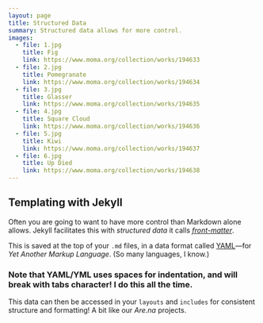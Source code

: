 ```yaml
---
layout: page
title: Structured Data
summary: Structured data allows for more control.
images:
  - file: 1.jpg
    title: Fig
    link: https://www.moma.org/collection/works/194633
  - file: 2.jpg
    title: Pomegranate
    link: https://www.moma.org/collection/works/194634
  - file: 3.jpg
    title: Glasser
    link: https://www.moma.org/collection/works/194635
  - file: 4.jpg
    title: Square Cloud
    link: https://www.moma.org/collection/works/194636
  - file: 5.jpg
    title: Kiwi
    link: https://www.moma.org/collection/works/194637
  - file: 6.jpg
    title: Up Died
    link: https://www.moma.org/collection/works/194638
---
```


## Templating with Jekyll

Often you are going to want to have more control than Markdown alone allows. Jekyll facilitates this with *structured data* it calls *[front-matter](https://jekyllrb.com/docs/front-matter/)*.

This is saved at the top of your `.md` files, in a data format called [YAML](https://en.wikipedia.org/wiki/YAML)—for *Yet Another Markup Language*. (So many languages, I know.)

### Note that YAML/YML uses spaces for indentation, and will break with tabs character! I do this all the time.

This data can then be accessed in your `layouts` and `includes` for consistent structure and formatting! A bit like our *Are.na* projects.
